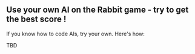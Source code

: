 ## Use your own AI on the Rabbit game - try to get the best score !

If you know how to code AIs, try your own. Here's how:

TBD
